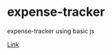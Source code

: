 # expense-tracker

expense-tracker using basic js

[Link](https://parrotbloom.github.io/expense-tracker/)
